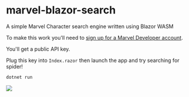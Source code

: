 # marvel-blazor-search
A simple Marvel Character search engine written using Blazor WASM

To make this work you'll need to [sign up for a Marvel Developer account](https://developer.marvel.com/).

You'll get a public API key.

Plug this key into `Index.razor` then launch the app and try searching for spider!

``` cmd
dotnet run
```

![](https://jonhilton.net/img/MarvelSearchResults.gif)
